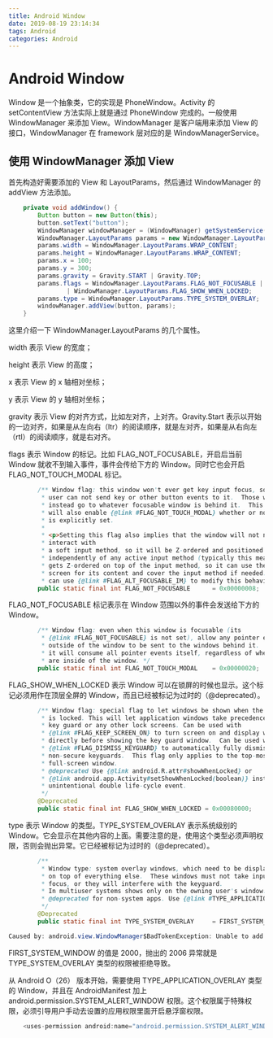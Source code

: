 ```yaml
---
title: Android Window
date: 2019-08-19 23:14:34
tags: Android
categories: Android
---
```


# Android Window

Window 是一个抽象类，它的实现是 PhoneWindow。Activity 的 setContentView 方法实际上就是通过 PhoneWindow 完成的。一般使用 WindowManager 来添加 View。WindowManager 是客户端用来添加 View 的接口，WindowManager 在 framework 层对应的是 WindowManagerService。

## 使用 WindowManager 添加 View

首先构造好需要添加的 View 和 LayoutParams，然后通过 WindowManager 的 addView 方法添加。

```java
    private void addWindow() {
        Button button = new Button(this);
        button.setText("button");
        WindowManager windowManager = (WindowManager) getSystemService(Context.WINDOW_SERVICE);
        WindowManager.LayoutParams params = new WindowManager.LayoutParams();
        params.width = WindowManager.LayoutParams.WRAP_CONTENT;
        params.height = WindowManager.LayoutParams.WRAP_CONTENT;
        params.x = 100;
        params.y = 300;
        params.gravity = Gravity.START | Gravity.TOP;
        params.flags = WindowManager.LayoutParams.FLAG_NOT_FOCUSABLE | WindowManager.LayoutParams.FLAG_NOT_TOUCH_MODAL
                | WindowManager.LayoutParams.FLAG_SHOW_WHEN_LOCKED;
        params.type = WindowManager.LayoutParams.TYPE_SYSTEM_OVERLAY;
        windowManager.addView(button, params);
    }
```

这里介绍一下 WindowManager.LayoutParams 的几个属性。

width 表示 View 的宽度；

height 表示 View 的高度；

x 表示 View 的 x 轴相对坐标；

y 表示 View 的 y 轴相对坐标；

gravity 表示 View 的对齐方式，比如左对齐，上对齐。Gravity.Start 表示以开始的一边对齐，如果是从左向右（ltr）的阅读顺序，就是左对齐，如果是从右向左（rtl）的阅读顺序，就是右对齐。

flags 表示 Window 的标记。比如 FLAG_NOT_FOCUSABLE，开启后当前 Window 就收不到输入事件，事件会传给下方的 Window。同时它也会开启 FLAG_NOT_TOUCH_MODAL 标记。

```java
        /** Window flag: this window won't ever get key input focus, so the
         * user can not send key or other button events to it.  Those will
         * instead go to whatever focusable window is behind it.  This flag
         * will also enable {@link #FLAG_NOT_TOUCH_MODAL} whether or not that
         * is explicitly set.
         *
         * <p>Setting this flag also implies that the window will not need to
         * interact with
         * a soft input method, so it will be Z-ordered and positioned
         * independently of any active input method (typically this means it
         * gets Z-ordered on top of the input method, so it can use the full
         * screen for its content and cover the input method if needed.  You
         * can use {@link #FLAG_ALT_FOCUSABLE_IM} to modify this behavior. */
        public static final int FLAG_NOT_FOCUSABLE      = 0x00000008;
```

FLAG_NOT_FOCUSABLE 标记表示在 Window 范围以外的事件会发送给下方的 Window。

```java
        /** Window flag: even when this window is focusable (its
         * {@link #FLAG_NOT_FOCUSABLE} is not set), allow any pointer events
         * outside of the window to be sent to the windows behind it.  Otherwise
         * it will consume all pointer events itself, regardless of whether they
         * are inside of the window. */
        public static final int FLAG_NOT_TOUCH_MODAL    = 0x00000020;
```

FLAG_SHOW_WHEN_LOCKED 表示 Window 可以在锁屏的时候也显示。这个标记必须用作在顶层全屏的 Window，而且已经被标记为过时的（@deprecated）。

```java
        /** Window flag: special flag to let windows be shown when the screen
         * is locked. This will let application windows take precedence over
         * key guard or any other lock screens. Can be used with
         * {@link #FLAG_KEEP_SCREEN_ON} to turn screen on and display windows
         * directly before showing the key guard window.  Can be used with
         * {@link #FLAG_DISMISS_KEYGUARD} to automatically fully dismisss
         * non-secure keyguards.  This flag only applies to the top-most
         * full-screen window.
         * @deprecated Use {@link android.R.attr#showWhenLocked} or
         * {@link android.app.Activity#setShowWhenLocked(boolean)} instead to prevent an
         * unintentional double life-cycle event.
         */
        @Deprecated
        public static final int FLAG_SHOW_WHEN_LOCKED = 0x00080000;
```

type 表示 Window 的类型。TYPE_SYSTEM_OVERLAY 表示系统级别的 Window。它会显示在其他内容的上面。需要注意的是，使用这个类型必须声明权限，否则会抛出异常。它已经被标记为过时的（@deprecated）。

```java
        /**
         * Window type: system overlay windows, which need to be displayed
         * on top of everything else.  These windows must not take input
         * focus, or they will interfere with the keyguard.
         * In multiuser systems shows only on the owning user's window.
         * @deprecated for non-system apps. Use {@link #TYPE_APPLICATION_OVERLAY} instead.
         */
        @Deprecated
        public static final int TYPE_SYSTEM_OVERLAY     = FIRST_SYSTEM_WINDOW+6;
```

```java
Caused by: android.view.WindowManager$BadTokenException: Unable to add window android.view.ViewRootImpl$W@4d1c51d -- permission denied for window type 2006
```

FIRST_SYSTEM_WINDOW 的值是 2000，抛出的 2006 异常就是 TYPE_SYSTEM_OVERLAY 类型的权限被拒绝导致。

从 Android O（26） 版本开始，需要使用 TYPE_APPLICATION_OVERLAY 类型的 Window，并且在 AndroidManifest 加上 android.permission.SYSTEM_ALERT_WINDOW 权限。这个权限属于特殊权限，必须引导用户手动去设置的应用权限里面开启悬浮窗权限。

```java
    <uses-permission android:name="android.permission.SYSTEM_ALERT_WINDOW"/>
```
